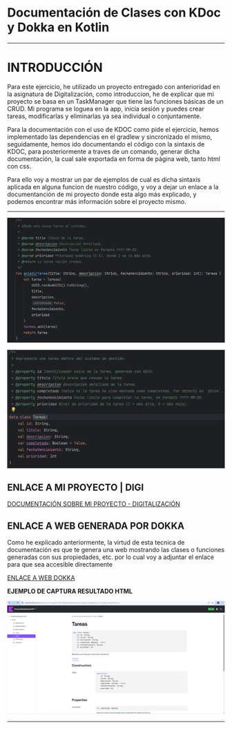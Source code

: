 # Documentación de Clases con KDoc y Dokka en Kotlin

---

# INTRODUCCIÓN

Para este ejercicio, he utilizado un proyecto entregado con anterioridad en la asignatura de Digitalización, como introduccion, he de explicar que mi proyecto se basa en un TaskManager que tiene las funciones básicas de un CRUD. Mi programa se loguea en la app, inicia sesión y puedes crear tareas, modificarlas y eliminarlas ya sea individual o conjuntamente.

Para la documentación con el uso de KDOC como pide el ejercicio, hemos implementado las dependencias en el gradlew y sincronizado el mismo, seguidamente, hemos ido documentando el código con la sintaxis de KDOC, para posteriormente a traves de un comando, generar dicha documentación, la cual sale exportada en forma de página web, tanto html con css.

Para ello voy a mostrar un par de ejemplos de cual es dicha sintaxis aplicada en alguna funcion de nuestro código, y voy a dejar un enlace a la documentanción de mi proyecto donde esta algo más explicado, y podemos encontrar más información sobre el proyecto mismo.

---

![img.png](img.png)

![img_1.png](img_1.png)


## ENLACE A MI PROYECTO | DIGI

[DOCUMENTACIÓN SOBRE MI PROYECTO - DIGITALIZACIÓN](ProyectoDIGI.md)

## ENLACE A WEB GENERADA POR DOKKA

Como he explicado anteriormente, la virtud de esta tecnica de documentación es que te genera una web mostrando las clases o funciones generadas con sus propiedades, etc. por lo cual voy a adjuntar el enlace para que sea accesible directamente

[ENLACE A WEB DOKKA](build/dokka/index.html)

**EJEMPLO DE CAPTURA RESULTADO HTML**

![img_2.png](img_2.png)

---
